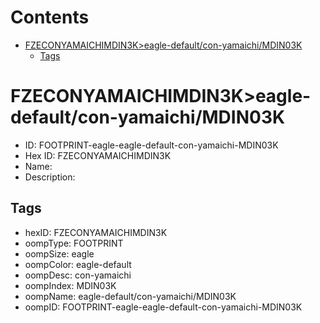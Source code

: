 



Contents
========

* [FZECONYAMAICHIMDIN3K>eagle-default/con-yamaichi/MDIN03K](#fzeconyamaichimdin3keagle-defaultcon-yamaichimdin03k)
	* [Tags](#tags)

# FZECONYAMAICHIMDIN3K>eagle-default/con-yamaichi/MDIN03K

- ID: FOOTPRINT-eagle-eagle-default-con-yamaichi-MDIN03K
- Hex ID: FZECONYAMAICHIMDIN3K
- Name: 
- Description: 

## Tags

- hexID: FZECONYAMAICHIMDIN3K
- oompType: FOOTPRINT
- oompSize: eagle
- oompColor: eagle-default
- oompDesc: con-yamaichi
- oompIndex: MDIN03K
- oompName: eagle-default/con-yamaichi/MDIN03K
- oompID: FOOTPRINT-eagle-eagle-default-con-yamaichi-MDIN03K
